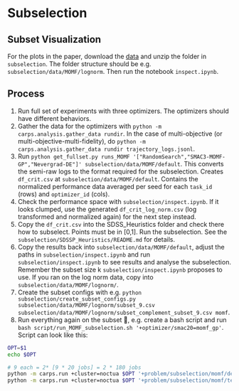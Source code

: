 # Subselection

## Subset Visualization
For the plots in the paper, download the [data](https://drive.google.com/file/d/17GtnHx6MKFSB4f89G1MLYHJi-ZHnNFMT/view?usp=sharing) and unzip the folder in `subselection`.
The folder structure should be e.g. `subselection/data/MOMF/lognorm`.
Then run the notebook `inspect.ipynb`.

## Process
1. Run full set of experiments with three optimizers. The optimizers should have different behaviors.
1. Gather the data for the optimizers with `python -m carps.analysis.gather_data rundir`. In the case of multi-objective (or multi-objective-multi-fidelity), do `python -m carps.analysis.gather_data rundir trajectory_logs.jsonl`.
1. Run `python get_fullset.py runs_MOMF '["RandomSearch","SMAC3-MOMF-GP","Nevergrad-DE"]' subselection/data/MOMF/default`. This converts the semi-raw logs to the format required for the subselection. Creates `df_crit.csv` at `subselection/data/MOMF/default`. Contains the normalized performance data averaged per seed for each `task_id` (rows) and `optimizer_id` (cols).
1. Check the performance space with `subselection/inspect.ipynb`. If it looks clumped, use the generated `df_crit_log_norm.csv` (log transformed and normalized again) for the next step instead.
1. Copy the `df_crit.csv` into the SDSS_Heuristics folder and check there how to subselect. Points must be in [0,1]. Run the subselection. See the `subselection/SDSSP_Heuristics/README.md` for details.
1. Copy the results back into `subselection/data/MOMF/default`, adjust the paths in `subselection/inspect.ipynb` and run `subselection/inspect.ipynb` to see results and analyse the subselection. Remember the subset size k `subselection/inspect.ipynb` proposes to use. If you ran on the log norm data, copy into `subselection/data/MOMF/lognorm/`.
1. Create the subset configs with e.g. `python subselection/create_subset_configs.py subselection/data/MOMF/lognorm/subset_9.csv subselection/data/MOMF/lognorm/subset_complement_subset_9.csv momf`.
1. Run everything again on the subset 🙂, e.g. create a bash script and run `bash script/run_MOMF_subselection.sh '+optimizer/smac20=momf_gp'`. Script can look like this:
```bash
OPT=$1
echo $OPT

# 9 each = 2* [9 * 20 jobs] = 2 * 180 jobs
python -m carps.run +cluster=noctua $OPT '+problem/subselection/momf/dev=glob(*)' 'seed=range(1,21)' 'baserundir=runs_subset_MOMF/dev' -m 
python -m carps.run +cluster=noctua $OPT '+problem/subselection/momf/test=glob(*)' 'seed=range(1,21)' 'baserundir=runs_subset_MOMF/test' -m 
```